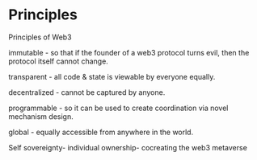 # Principles

Principles of Web3

immutable - so that if the founder of a web3 protocol turns evil, then the  protocol itself cannot change.

transparent - all code & state is viewable by everyone equally.

decentralized - cannot be captured by anyone.

programmable - so it can be used to create coordination via novel mechanism design.

global - equally accessible from anywhere in the world.

Self sovereignty- individual ownership- cocreating the web3 metaverse&#x20;
